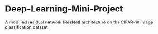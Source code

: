 # Deep-Learning-Mini-Project
A modified residual network (ResNet) architecture on the CIFAR-10 image classification dataset
